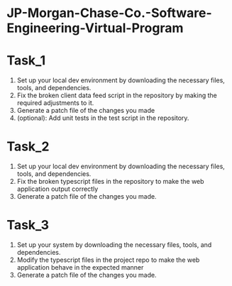 # JP-Morgan-Chase-Co.-Software-Engineering-Virtual-Program

# Task_1
1. Set up your local dev environment by downloading the necessary files, tools, and dependencies.
2. Fix the broken client data feed script in the repository by making the required adjustments to it.
3. Generate a patch file of the changes you made
4. (optional): Add unit tests in the test script in the repository.

# Task_2
1. Set up your local dev environment by downloading the necessary files, tools, and dependencies.
2. Fix the broken typescript files in the repository to make the web application output correctly
3. Generate a patch file of the changes you made.

# Task_3
1. Set up your system by downloading the necessary files, tools, and dependencies.
2. Modify the typescript files in the project repo to make the web application behave in the expected manner
3. Generate a patch file of the changes you made.
